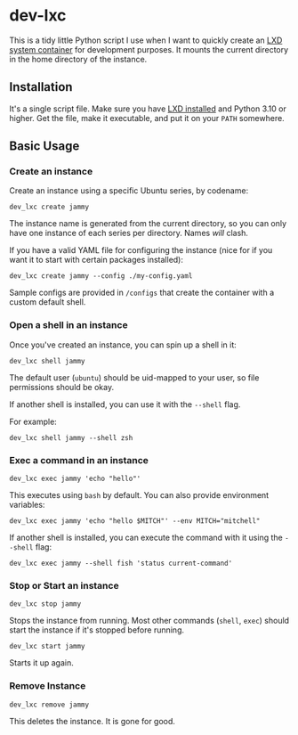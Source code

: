 # dev-lxc

This is a tidy little Python script I use when I want to quickly create an [LXD system container][1] for development purposes. It mounts the current directory in the home directory of the instance.

## Installation

It's a single script file. Make sure you have [LXD installed][2] and Python 3.10 or higher. Get the file, make it executable, and put it on your `PATH` somewhere.

## Basic Usage

### Create an instance

Create an instance using a specific Ubuntu series, by codename:

    dev_lxc create jammy

The instance name is generated from the current directory, so you can only have one instance of each series per directory. Names _will_ clash.

If you have a valid YAML file for configuring the instance (nice for if you want it to start with certain packages installed):

    dev_lxc create jammy --config ./my-config.yaml

Sample configs are provided in `/configs` that create the container with a custom default shell.

### Open a shell in an instance

Once you've created an instance, you can spin up a shell in it:

    dev_lxc shell jammy

The default user (`ubuntu`) should be uid-mapped to your user, so file permissions should be okay.

If another shell is installed, you can use it with the `--shell` flag.

For example:

    dev_lxc shell jammy --shell zsh

### Exec a command in an instance

    dev_lxc exec jammy 'echo "hello"'

This executes using `bash` by default. You can also provide environment variables:

    dev_lxc exec jammy 'echo "hello $MITCH"' --env MITCH="mitchell"

If another shell is installed, you can execute the command with it using the `--shell` flag:

    dev_lxc exec jammy --shell fish 'status current-command'

### Stop or Start an instance

    dev_lxc stop jammy

Stops the instance from running. Most other commands (`shell`, `exec`) should start the instance if it's stopped before running.

    dev_lxc start jammy

Starts it up again.

### Remove Instance

    dev_lxc remove jammy

This deletes the instance. It is gone for good.

   [1]: https://canonical.com/lxd
   [2]: https://canonical.com/lxd/install

